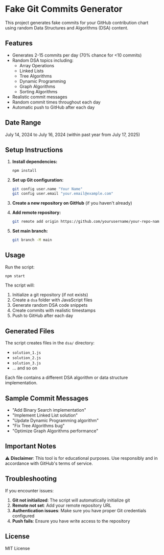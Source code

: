 # Fake Git Commits Generator

This project generates fake commits for your GitHub contribution chart using random Data Structures and Algorithms (DSA) content.

## Features

- Generates 2-15 commits per day (70% chance for <10 commits)
- Random DSA topics including:
  - Array Operations
  - Linked Lists
  - Tree Algorithms
  - Dynamic Programming
  - Graph Algorithms
  - Sorting Algorithms
- Realistic commit messages
- Random commit times throughout each day
- Automatic push to GitHub after each day

## Date Range

July 14, 2024 to July 16, 2024 (within past year from July 17, 2025)

## Setup Instructions

1. **Install dependencies:**
   ```bash
   npm install
   ```

2. **Set up Git configuration:**
   ```bash
   git config user.name "Your Name"
   git config user.email "your.email@example.com"
   ```

3. **Create a new repository on GitHub** (if you haven't already)

4. **Add remote repository:**
   ```bash
   git remote add origin https://github.com/yourusername/your-repo-name.git
   ```

5. **Set main branch:**
   ```bash
   git branch -M main
   ```

## Usage

Run the script:
```bash
npm start
```

The script will:
1. Initialize a git repository (if not exists)
2. Create a `dsa` folder with JavaScript files
3. Generate random DSA code snippets
4. Create commits with realistic timestamps
5. Push to GitHub after each day

## Generated Files

The script creates files in the `dsa/` directory:
- `solution_1.js`
- `solution_2.js`
- `solution_3.js`
- ... and so on

Each file contains a different DSA algorithm or data structure implementation.

## Sample Commit Messages

- "Add Binary Search implementation"
- "Implement Linked List solution"
- "Update Dynamic Programming algorithm"
- "Fix Tree Algorithms bug"
- "Optimize Graph Algorithms performance"

## Important Notes

⚠️ **Disclaimer**: This tool is for educational purposes. Use responsibly and in accordance with GitHub's terms of service.

## Troubleshooting

If you encounter issues:

1. **Git not initialized**: The script will automatically initialize git
2. **Remote not set**: Add your remote repository URL
3. **Authentication issues**: Make sure you have proper Git credentials configured
4. **Push fails**: Ensure you have write access to the repository

## License

MIT License
